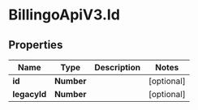# BillingoApiV3.Id

## Properties
Name | Type | Description | Notes
------------ | ------------- | ------------- | -------------
**id** | **Number** |  | [optional] 
**legacyId** | **Number** |  | [optional] 

